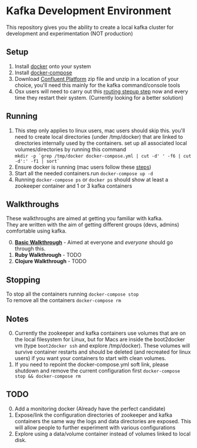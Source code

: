 # Kafka Development Environment
This repository gives you the ability to create a local kafka cluster for development and experimentation (NOT production)

##  Setup
1. Install [docker](https://docs.docker.com/installation/#installation) onto your system 
2. Install [docker-compose](https://docs.docker.com/compose/install/)
3. Download [Confluent Platform](http://confluent.io/downloads/) zip file and unzip in a location of your choice, you'll need this mainly for the kafka command/console tools
4. Osx users will need to carry out this [routing stepup step](./OSX-Routing.md) now and every time they restart their system. (Currently looking for a better solution)

##  Running 
1. This step only applies to linux users, mac users should skip this. you'll need to create local directories (under /tmp/docker) that are linked to directories internally used by the containers. set up all associated local volumes/directories by running this command  
``mkdir -p `grep /tmp/docker docker-compose.yml | cut -d' ' -f6 | cut -d':' -f1 | sort` `` 
2. Ensure docker is running (mac users follow these [steps](https://docs.docker.com/installation/mac/#from-your-command-line))
3. Start all the needed containers.run ``docker-compose up -d``
4. Running ``docker-compose ps`` or ``docker ps`` should show at least a zookeeper container and 1 or 3 kafka containers

##  Walkthroughs
These walkthroughs are aimed at getting you familiar with kafka.    
They are written with the aim of getting different groups (devs, admins) comfortable using kafka.   

0. [**Basic Walkthrough**](./walkthroughs/basic_walkthrough/README.md) - Aimed at everyone and *everyone* should go through this.
0. **Ruby Walkthrough** - TODO
0. **Clojure Walkthrough** - TODO

##  Stopping
To stop all the containers running ``docker-compose stop``   
To remove all the containers ``docker-compose rm``  

##  Notes
0. Currently the zookeeper and kafka containers use volumes that are on the local filesystem for Linux, but for Macs are inside the boot2docker vm (type `boot2docker ssh` and explore /tmp/docker). These volumes will survive container restarts and should be deleted (and recreated for linux users) if you want your containers to start with clean volumes.
0. If you need to repoint the docker-compose.yml soft link, please shutdown and remove the current configuration first ``docker-compose stop && docker-compose rm``

##  TODO
0. Add a monitoring docker (Already have the perfect candidate)
0. Expose/link the configuration directories of zookeeper and kafka containers the same way the logs and data directories are exposed. This will allow people to further experiment with various configurations
0. Explore using a data/volume container instead of volumes linked to local disk.
